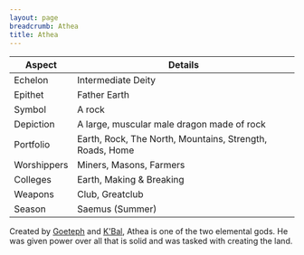 ```yaml
---
layout: page
breadcrumb: Athea
title: Athea
---
```


Aspect | Details
--- | ---
Echelon | Intermediate Deity
Epithet | Father Earth
Symbol | A rock
Depiction | A large, muscular male dragon made of rock
Portfolio | Earth, Rock, The North, Mountains, Strength, Roads, Home
Worshippers | Miners, Masons, Farmers
Colleges | Earth, Making & Breaking
Weapons | Club, Greatclub
Season | Saemus (Summer)

Created by [Goeteph](goeteph) and [K'Bal](kbal), Athea is one of the two elemental gods.  He was given power over all that is solid and was tasked with creating the land.
